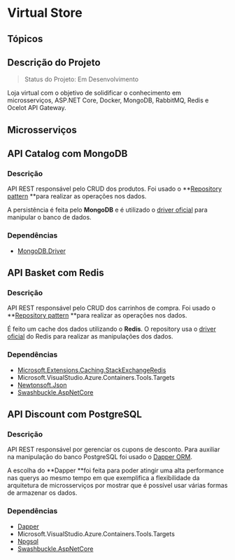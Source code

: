 # Virtual Store 


## Tópicos


## Descrição do Projeto

> Status do Projeto: Em Desenvolvimento

Loja virtual com o objetivo de solidificar o conhecimento em microsserviços, ASP.NET Core, Docker, MongoDB, RabbitMQ, Redis e Ocelot API Gateway.


## Microsserviços


## API Catalog com MongoDB


### Descrição

API REST responsável pelo CRUD dos produtos. Foi usado o **[Repository pattern](https://docs.microsoft.com/en-us/aspnet/mvc/overview/older-versions/getting-started-with-ef-5-using-mvc-4/implementing-the-repository-and-unit-of-work-patterns-in-an-asp-net-mvc-application) **para realizar as operações nos dados.

A persistência é feita pelo **MongoDB** e é utilizado o [driver oficial](https://docs.mongodb.com/drivers/csharp/) para manipular o banco de dados.


### Dependências



* [MongoDB.Driver ](https://www.nuget.org/packages/MongoDB.Driver/2.13.0)


## API Basket com Redis


### Descrição

API REST responsável pelo CRUD dos carrinhos de compra. Foi usado o **[Repository pattern](https://docs.microsoft.com/en-us/aspnet/mvc/overview/older-versions/getting-started-with-ef-5-using-mvc-4/implementing-the-repository-and-unit-of-work-patterns-in-an-asp-net-mvc-application) **para realizar as operações nos dados.

É feito um cache dos dados utilizando o **Redis**. O repository usa o [driver oficial](https://www.nuget.org/packages/Microsoft.Extensions.Caching.StackExchangeRedis/5.0.1) do Redis para realizar as manipulações dos dados.


### Dependências



* [Microsoft.Extensions.Caching.StackExchangeRedis](https://www.nuget.org/packages/Microsoft.Extensions.Caching.StackExchangeRedis/5.0.1)
* Microsoft.VisualStudio.Azure.Containers.Tools.Targets
* [Newtonsoft.Json](https://www.nuget.org/packages/Newtonsoft.Json/13.0.1)
* [Swashbuckle.AspNetCore](https://www.nuget.org/packages/Swashbuckle.AspNetCore/)


## API Discount com PostgreSQL


### Descrição

API REST responsável por gerenciar os cupons de desconto. Para auxiliar na manipulação do banco PostgreSQL foi usado o [Dapper ORM](https://dapper-tutorial.net/dapper).

A escolha do **Dapper **foi feita para poder atingir uma alta performance nas querys ao mesmo tempo em que exemplifica a flexibilidade da arquitetura de microsserviços por mostrar que é possível usar várias formas de armazenar os dados. 


### Dependências



* [Dapper](https://dapper-tutorial.net/dapper)
* Microsoft.VisualStudio.Azure.Containers.Tools.Targets
* [Npgsql](https://www.nuget.org/packages/Npgsql/5.0.7)
* [Swashbuckle.AspNetCore](https://www.nuget.org/packages/Swashbuckle.AspNetCore/)